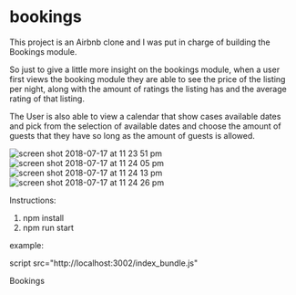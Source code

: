 # bookings
This project is an Airbnb clone and I was put in charge of building the Bookings module. 

So just to give a little more insight on the bookings module, when a user first views the booking module they are able to see the price of the listing per night, along with the amount of ratings the listing has and the average rating of that listing.

The User is also able to view a calendar that show cases available dates and pick from the selection of available dates and choose the amount of guests that they have so long as the amount of guests is allowed. 


![screen shot 2018-07-17 at 11 23 51 pm](https://user-images.githubusercontent.com/26177887/42863863-602112fc-8a19-11e8-8d56-5ea8c1fe08b3.png)
![screen shot 2018-07-17 at 11 24 05 pm](https://user-images.githubusercontent.com/26177887/42863951-9f1e3cf0-8a19-11e8-93fc-c1909e1586a0.png)
![screen shot 2018-07-17 at 11 24 13 pm](https://user-images.githubusercontent.com/26177887/42863953-9f37e9ca-8a19-11e8-9ccf-28e6929b1f5f.png)
![screen shot 2018-07-17 at 11 24 26 pm](https://user-images.githubusercontent.com/26177887/42863954-9f50b374-8a19-11e8-9e0a-2749a6773521.png)



Instructions:
1) npm install
2) npm run start


example:

script src="http://localhost:3002/index_bundle.js"

Bookings
